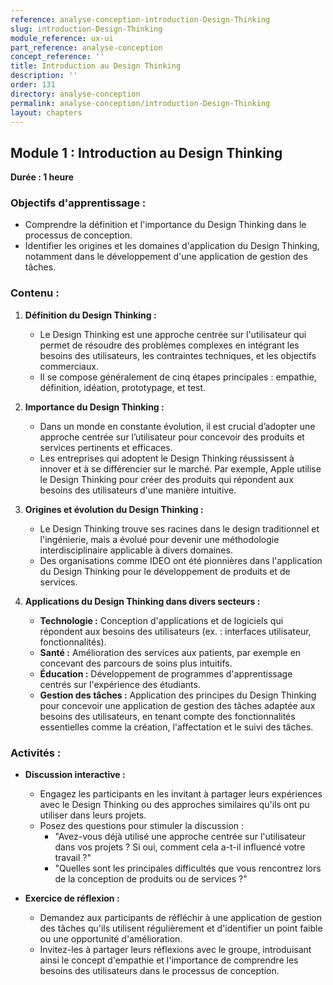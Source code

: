 ```yaml
---
reference: analyse-conception-introduction-Design-Thinking
slug: introduction-Design-Thinking
module_reference: ux-ui
part_reference: analyse-conception
concept_reference: ''
title: Introduction au Design Thinking
description: ''
order: 131
directory: analyse-conception
permalink: analyse-conception/introduction-Design-Thinking
layout: chapters
---
```

## **Module 1 : Introduction au Design Thinking**  
**Durée : 1 heure**

### **Objectifs d'apprentissage :**
- Comprendre la définition et l'importance du Design Thinking dans le processus de conception.
- Identifier les origines et les domaines d'application du Design Thinking, notamment dans le développement d'une application de gestion des tâches.

### **Contenu :**

1. **Définition du Design Thinking :**
   - Le Design Thinking est une approche centrée sur l'utilisateur qui permet de résoudre des problèmes complexes en intégrant les besoins des utilisateurs, les contraintes techniques, et les objectifs commerciaux.
   - Il se compose généralement de cinq étapes principales : empathie, définition, idéation, prototypage, et test.

2. **Importance du Design Thinking :**
   - Dans un monde en constante évolution, il est crucial d’adopter une approche centrée sur l’utilisateur pour concevoir des produits et services pertinents et efficaces.
   - Les entreprises qui adoptent le Design Thinking réussissent à innover et à se différencier sur le marché. Par exemple, Apple utilise le Design Thinking pour créer des produits qui répondent aux besoins des utilisateurs d'une manière intuitive.

3. **Origines et évolution du Design Thinking :**
   - Le Design Thinking trouve ses racines dans le design traditionnel et l'ingénierie, mais a évolué pour devenir une méthodologie interdisciplinaire applicable à divers domaines.
   - Des organisations comme IDEO ont été pionnières dans l'application du Design Thinking pour le développement de produits et de services.

4. **Applications du Design Thinking dans divers secteurs :**
   - **Technologie :** Conception d'applications et de logiciels qui répondent aux besoins des utilisateurs (ex. : interfaces utilisateur, fonctionnalités).
   - **Santé :** Amélioration des services aux patients, par exemple en concevant des parcours de soins plus intuitifs.
   - **Éducation :** Développement de programmes d'apprentissage centrés sur l'expérience des étudiants.
   - **Gestion des tâches :** Application des principes du Design Thinking pour concevoir une application de gestion des tâches adaptée aux besoins des utilisateurs, en tenant compte des fonctionnalités essentielles comme la création, l'affectation et le suivi des tâches.

### **Activités :**

- **Discussion interactive :**
  - Engagez les participants en les invitant à partager leurs expériences avec le Design Thinking ou des approches similaires qu'ils ont pu utiliser dans leurs projets.
  - Posez des questions pour stimuler la discussion :
    - "Avez-vous déjà utilisé une approche centrée sur l'utilisateur dans vos projets ? Si oui, comment cela a-t-il influencé votre travail ?"
    - "Quelles sont les principales difficultés que vous rencontrez lors de la conception de produits ou de services ?"

- **Exercice de réflexion :**
  - Demandez aux participants de réfléchir à une application de gestion des tâches qu'ils utilisent régulièrement et d'identifier un point faible ou une opportunité d'amélioration.
  - Invitez-les à partager leurs réflexions avec le groupe, introduisant ainsi le concept d'empathie et l'importance de comprendre les besoins des utilisateurs dans le processus de conception.

